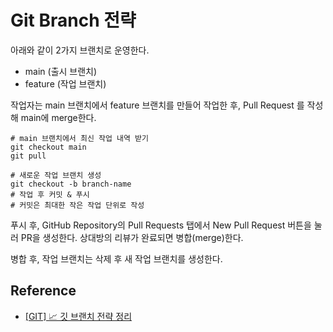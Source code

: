 # Git Branch 전략

아래와 같이 2가지 브랜치로 운영한다.

- main (출시 브랜치)
- feature (작업 브랜치)

작업자는 main 브랜치에서 feature 브랜치를 만들어 작업한 후, Pull Request 를 작성해 main에 merge한다.

```shell
# main 브랜치에서 최신 작업 내역 받기
git checkout main
git pull

# 새로운 작업 브랜치 생성 
git checkout -b branch-name
# 작업 후 커밋 & 푸시
# 커밋은 최대한 작은 작업 단위로 작성
```

푸시 후, GitHub Repository의 Pull Requests 탭에서 New Pull Request 버튼을 눌러 PR을 생성한다.
상대방의 리뷰가 완료되면 병합(merge)한다.

병합 후, 작업 브랜치는 삭제 후 새 작업 브랜치를 생성한다.

## Reference

- [[GIT] 📈 깃 브랜치 전략 정리](https://inpa.tistory.com/entry/GIT-⚡%EF%B8%8F-github-flow-git-flow-📈-브랜치-전략#)